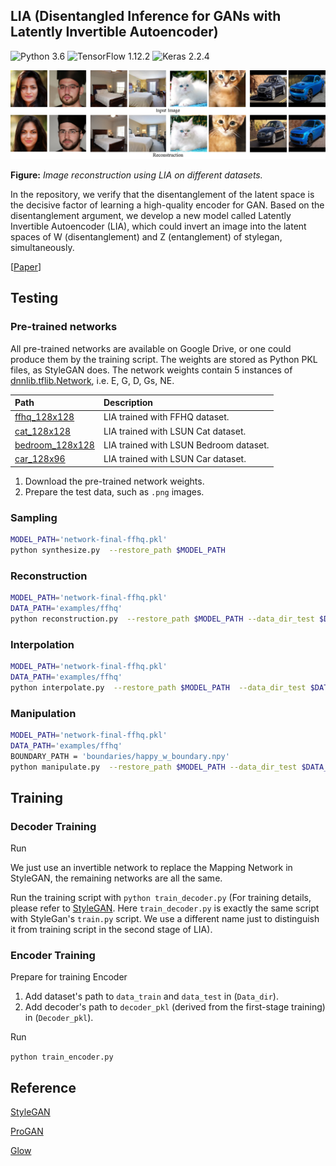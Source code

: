 ## LIA (Disentangled Inference for GANs with Latently Invertible Autoencoder)

![Python 3.6](https://img.shields.io/badge/python-3.6-green.svg?style=plastic)
![TensorFlow 1.12.2](https://img.shields.io/badge/tensorflow-1.12.2-green.svg?style=plastic)
![Keras 2.2.4](https://img.shields.io/badge/keras-2.2.4-green.svg?style=plastic)

![image](./examples/teaser.png)

**Figure:** *Image reconstruction using LIA on different datasets.*

In the repository, we verify that the disentanglement of the latent space is 
the decisive factor of learning a high-quality encoder for GAN. Based on 
the disentanglement argument, we develop a new model called Latently Invertible Autoencoder (LIA), 
which could invert an image into the latent spaces of W (disentanglement) and Z (entanglement) of stylegan, simultaneously. 


[[Paper](https://drive.google.com/open?id=1O4MCURPHKZpStlkA5Bvucclw6m4eqwcG)]


## Testing

### Pre-trained networks

All pre-trained networks are available on Google Drive, or one could produce them by the training script.
The weights are stored as Python PKL files, as StyleGAN does. The network weights contain 5 instances of 
[dnnlib.tflib.Network](./dnnlib/tflib/network.py), i.e. E, G, D, Gs, NE.

| Path | Description
| :--- | :----------
|[ffhq_128x128](https://drive.google.com/open?id=1H_H8GtJUbdM2PFapDZpnDRw7KPmU_lPh) | LIA trained with FFHQ dataset.
|[cat_128x128](https://drive.google.com/open?id=1dNF2WMKbQY73e4GNeMFtAs4o93p2Jqzw) |  LIA trained with LSUN Cat dataset.
|[bedroom_128x128](https://drive.google.com/open?id=1itqUH8VxOM74Ypcf8E26U1FtVB0qrDYP) | LIA trained with LSUN Bedroom dataset.
|[car_128x96](https://drive.google.com/open?id=1Jbb1yua4nphUREnq0mXNTNcRxYPBRWyf) | LIA trained with LSUN Car dataset.


1. Download the pre-trained network weights.
2. Prepare the test data, such as `.png` images.

### Sampling

```bash
MODEL_PATH='network-final-ffhq.pkl'
python synthesize.py  --restore_path $MODEL_PATH
```


### Reconstruction

```bash
MODEL_PATH='network-final-ffhq.pkl'
DATA_PATH='examples/ffhq'
python reconstruction.py  --restore_path $MODEL_PATH --data_dir_test $DATA_PATH 
```


### Interpolation

```bash
MODEL_PATH='network-final-ffhq.pkl'
DATA_PATH='examples/ffhq'
python interpolate.py  --restore_path $MODEL_PATH  --data_dir_test $DATA_PATH
```


### Manipulation

```bash
MODEL_PATH='network-final-ffhq.pkl'
DATA_PATH='examples/ffhq'
BOUNDARY_PATH = 'boundaries/happy_w_boundary.npy'
python manipulate.py  --restore_path $MODEL_PATH --data_dir_test $DATA_PATH --boundary $BOUNDARY_PATH
 ```


## Training
### Decoder Training
Run

We just use an invertible network to replace the Mapping Network in StyleGAN, the remaining networks are all the same.


Run the training script with `python train_decoder.py` (For training details, 
please refer to [StyleGAN](https://github.com/NVlabs/stylegan). Here `train_decoder.py` is exactly the same script with StyleGan's `train.py` script.
We use a different name just to distinguish it from training script in the second stage of LIA).


### Encoder Training

Prepare for training Encoder

1. Add dataset's path to `data_train` and `data_test` in (`Data_dir`).
2. Add decoder's path to `decoder_pkl` (derived from the first-stage training) in (`Decoder_pkl`).

Run

`python train_encoder.py`


## Reference

 [StyleGAN](https://github.com/NVlabs/stylegan)
 
 [ProGAN](https://github.com/tkarras/progressive_growing_of_gans)
 
 [Glow](https://github.com/openai/glow)